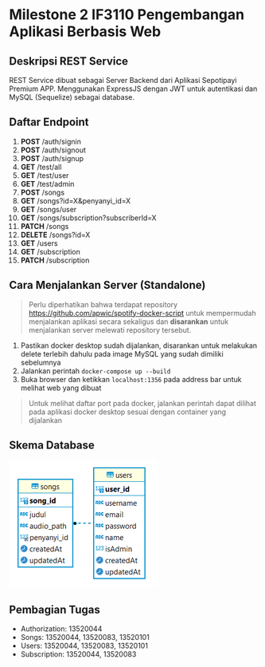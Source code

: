 # Milestone 2 IF3110 Pengembangan Aplikasi Berbasis Web

## Deskripsi REST Service
REST Service dibuat sebagai Server Backend dari Aplikasi Sepotipayi Premium APP. Menggunakan ExpressJS dengan JWT untuk autentikasi dan MySQL (Sequelize) sebagai database.

## Daftar Endpoint

1. **POST** /auth/signin
2. **POST** /auth/signout
3. **POST** /auth/signup
4. **GET** /test/all
5. **GET** /test/user
6. **GET** /test/admin
7. **POST** /songs
8. **GET** /songs?id=X&penyanyi_id=X
9. **GET** /songs/user
10. **GET** /songs/subscription?subscriberId=X
11. **PATCH** /songs
12. **DELETE** /songs?id=X
13. **GET** /users
14. **GET** /subscription
15. **PATCH** /subscription


## Cara Menjalankan Server (Standalone)
> Perlu diperhatikan bahwa terdapat repository https://github.com/apwic/spotify-docker-script untuk mempermudah menjalankan aplikasi secara sekaligus dan **disarankan** untuk menjalankan server melewati repository tersebut.

1. Pastikan docker desktop sudah dijalankan, disarankan untuk melakukan delete terlebih dahulu pada image MySQL yang sudah dimiliki sebelumnya
2. Jalankan perintah `docker-compose up --build`
3. Buka browser dan ketikkan `localhost:1356` pada address bar untuk melihat web yang dibuat

> Untuk melihat daftar port pada docker, jalankan perintah dapat dilihat pada aplikasi docker desktop sesuai dengan container yang dijalankan


## Skema Database
![](screenshot/db_scheme.png)

## Pembagian Tugas
- Authorization: 13520044
- Songs: 13520044, 13520083, 13520101
- Users: 13520044, 13520083, 13520101
- Subscription: 13520044, 13520083
